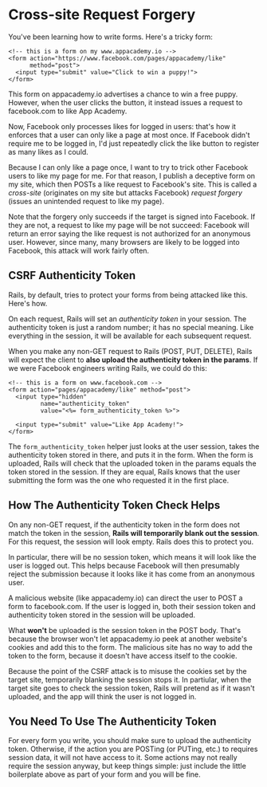 # Cross-site Request Forgery

You've been learning how to write forms. Here's a tricky form:

```html+erb
<!-- this is a form on my www.appacademy.io -->
<form action="https://www.facebook.com/pages/appacademy/like"
      method="post">
  <input type="submit" value="Click to win a puppy!">
</form>
```

This form on appacademy.io advertises a chance to win a free
puppy. However, when the user clicks the button, it instead issues a
request to facebook.com to like App Academy.

Now, Facebook only processes likes for logged in users: that's how it
enforces that a user can only like a page at most once. If Facebook
didn't require me to be logged in, I'd just repeatedly click the like
button to register as many likes as I could.

Because I can only like a page once, I want to try to trick other
Facebook users to like my page for me. For that reason, I publish a
deceptive form on my site, which then POSTs a like request to
Facebook's site. This is called a *cross-site* (originates on my site
but attacks Facebook) *request forgery* (issues an unintended request
to like my page).

Note that the forgery only succeeds if the target is signed into
Facebook. If they are not, a request to like my page will be not
succeed: Facebook will return an error saying the like request is not
authorized for an anonymous user. However, since many, many browsers
are likely to be logged into Facebook, this attack will work fairly
often.

## CSRF Authenticity Token

Rails, by default, tries to protect your forms from being attacked
like this. Here's how.

On each request, Rails will set an *authenticity token* in your
session. The authenticity token is just a random number; it has no
special meaning. Like everything in the session, it will be available
for each subsequent request.

When you make any non-GET request to Rails (POST, PUT, DELETE), Rails
will expect the client to **also upload the authenticity token in the
params**. If we were Facebook engineers writing Rails, we could do
this:

```html+erb
<!-- this is a form on www.facebook.com -->
<form action="pages/appacademy/like" method="post">
  <input type="hidden"
         name="authenticity_token"
         value="<%= form_authenticity_token %>">

  <input type="submit" value="Like App Academy!">
</form>
```

The `form_authenticity_token` helper just looks at the user session,
takes the authenticity token stored in there, and puts it in the
form. When the form is uploaded, Rails will check that the uploaded
token in the params equals the token stored in the session. If they
are equal, Rails knows that the user submitting the form was the one
who requested it in the first place.

## How The Authenticity Token Check Helps

On any non-GET request, if the authenticity token in the form does not
match the token in the session, **Rails will temporarily blank out the
session**. For this request, the session will look empty. Rails does
this to protect you.

In particular, there will be no session token, which means it will
look like the user is logged out. This helps because Facebook will
then presumably reject the submission because it looks like it has
come from an anonymous user.

A malicious website (like appacademy.io) can direct the user to POST a
form to facebook.com. If the user is logged in, both their session
token and authenticity token stored in the session will be uploaded.

What **won't** be uploaded is the session token in the POST
body. That's because the browser won't let appacademy.io peek at
another website's cookies and add this to the form. The malicious site
has no way to add the token to the form, because it doesn't have
access itself to the cookie.

Because the point of the CSRF attack is to misuse the cookies set by
the target site, temporarily blanking the session stops it. In
partiular, when the target site goes to check the session token, Rails
will pretend as if it wasn't uploaded, and the app will think the user
is not logged in.

## You Need To Use The Authenticity Token

For every form you write, you should make sure to upload the
authenticity token. Otherwise, if the action you are POSTing (or
PUTing, etc.) to requires session data, it will not have access to
it. Some actions may not really require the session anyway, but keep
things simple: just include the little boilerplate above as part of
your form and you will be fine.
